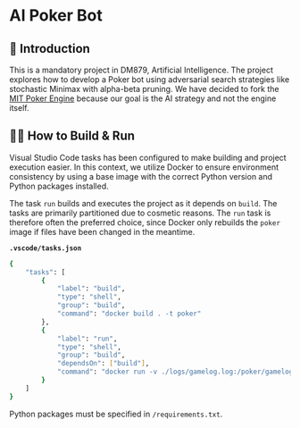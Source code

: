 AI Poker Bot
===

## 👋 Introduction
This is a mandatory project in DM879, Artificial Intelligence. The project explores how to develop a Poker bot using adversarial search strategies like stochastic Minimax with alpha-beta pruning. We have decided to fork the [MIT Poker Engine](https://github.com/mitpokerbots/engine) because our goal is the AI strategy and not the engine itself.

## 👷‍♂️ How to Build & Run
Visual Studio Code tasks has been configured to make building and project execution easier. In this context, we utilize Docker to ensure environment consistency by using a base image with the correct Python version and Python packages installed.

The task `run` builds and executes the project as it depends on `build`. The tasks are primarily partitioned due to cosmetic reasons. The `run` task is therefore often the preferred choice, since Docker only rebuilds the `poker` image if files have been changed in the meantime.

**`.vscode/tasks.json`**
```bash
{
    "tasks": [
        {
            "label": "build",
            "type": "shell",
            "group": "build",
            "command": "docker build . -t poker"
        },
        {
            "label": "run",
            "type": "shell",
            "group": "build",
            "dependsOn": ["build"],
            "command": "docker run -v ./logs/gamelog.log:/poker/gamelog.txt -v ./logs/A.log:/poker/A.txt -v ./logs/B.log:/poker/B.txt poker"
        }
    ]
}
```

Python packages must be specified in `/requirements.txt`.